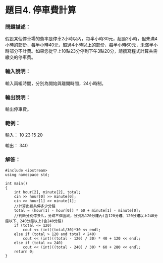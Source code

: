 # 題目4. 停車費計算
### 問題描述：
假設某個停車場的費率是停車2小時以內，每半小時30元，超過2小時，但未滿4小時的部份，每半小時40元，超過4小時以上的部份，每半小時60元，未滿半小時部分不計費。如果您從早上10點23分停到下午3點20分，請撰寫程式計算共需繳交的停車費。

### 輸入說明：
輸入兩組時間，分別為開始與離開時間，24小時制。

### 輸出說明：
輸出停車費。

### 範例：
輸入：
10 23
15 20

輸出：
340

### 解答：
```
#include <iostream>
using namespace std;

int main()
{
	int hour[2], minute[2], total;
	cin >> hour[0] >> minute[0];
	cin >> hour[1] >> minute[1];
	//計算出總共停多少分鐘
	total = (hour[1] - hour[0]) * 60 + minute[1] - minute[0];
	//判斷分別停多久，分成三個區段，分別為120分鐘內(含120分鐘、120分鐘以上240分鐘以下、240分鐘以上(含240分鐘)
	if (total <= 120)
		cout << (int)(total/30)*30 << endl;
	else if (total > 120 and total < 240)
		cout << (int)((total - 120) / 30) * 40 + 120 << endl;
	else if (total >= 240)
		cout << (int)((total - 240) / 30) * 60 + 280 << endl;
	return 0;
}
```
